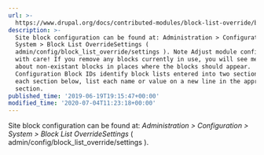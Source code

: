 ```yaml
---
url: >-
  https://www.drupal.org/docs/contributed-modules/block-list-override/block-list-override-configuration
description: >-
  Site block configuration can be found at: Administration > Configuration >
  System > Block List OverrideSettings (
  admin/config/block_list_override/settings ). Note Adjust module configurations
  with care! If you remove any blocks currently in use, you will see messages
  about non-existant blocks in places where the blocks should appear.
  Configuration Block IDs identify block lists entered into two sections. For
  each section below, list each name or value on a new line in the appropriate
  section.
published_time: '2019-06-19T19:15:47+00:00'
modified_time: '2020-07-04T11:23:18+00:00'
---
```

Site block configuration can be found at: _Administration > Configuration > System > Block List OverrideSettings_ ( admin/config/block\_list\_override/settings ).